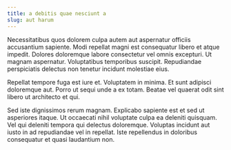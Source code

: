 ```yaml
---
title: a debitis quae nesciunt a
slug: aut harum
---
```


Necessitatibus quos dolorem culpa autem aut aspernatur officiis accusantium sapiente. Modi repellat magni est consequatur libero et atque impedit. Dolores doloremque labore consectetur vel omnis excepturi. Ut magnam aspernatur. Voluptatibus temporibus suscipit. Repudiandae perspiciatis delectus non tenetur incidunt molestiae eius.

Repellat tempore fuga est iure et. Voluptatem in minima. Et sunt adipisci doloremque aut. Porro ut sequi unde a ex totam. Beatae vel quaerat odit sint libero ut architecto et qui.

Sed iste dignissimos rerum magnam. Explicabo sapiente est et sed ut asperiores itaque. Ut occaecati nihil voluptate culpa ea deleniti quisquam. Vel qui deleniti tempora qui delectus doloremque. Voluptas incidunt aut iusto in ad repudiandae vel in repellat. Iste repellendus in doloribus consequatur et quasi laudantium non.
